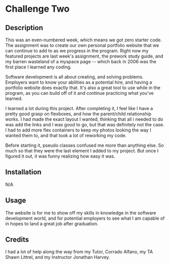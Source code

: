 # Challenge Two

## Description
This was an even-numbered week, which means we got zero starter code. The assignment was to create our own personal portfolio website that we can continue to add to as we progress in the program. Right now my featured projects are last week's assignment, the prework study guide, and my barren wasteland of a myspace page -- which back in 2006 was the first place I learned any coding.

Software development is all about creating, and solving problems. Employers want to know your abilities as a potential hire, and having a portfolio website does exactly that. It's also a great tool to use while in the program, as you can build off of it and continue practicing what you've learned.

I learned a lot during this project. After completing it, I feel like I have a pretty good grasp on flexboxes, and how the parent/child relationship works. I had made the exact layout I wanted, thinking that all i needed to do was add the links and I was good to go, but that was definitely not the case. I had to add more flex containers to keep my photos looking the way I wanted them to, and that took a lot of reworking my code.

Before starting it, pseudo classes confused me more than anything else. So much so that they were the last element I added to my project. But once I figured it out, it was funny realizing how easy it was. 


## Installation
N/A

## Usage
The website is for me to show off my skills in knowledge in the software development world, and for potential employers to see what I am capable of in hopes to land a great job after graduation.

## Credits
I had a lot of help along the way from my Tutor, Corrado Alfano, my TA Shawn Littrel, and my Instructor Jonathan Harvey.